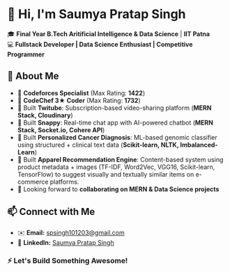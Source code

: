 # 👋 Hi, I'm Saumya Pratap Singh  

🎓 **Final Year B.Tech Aritificial Intelligence & Data Science** | **IIT Patna**  
💻 **Fullstack Developer | Data Science Enthusiast | Competitive Programmer**   

## 🚀 About Me  
- 🔹 **Codeforces Specialist** (Max Rating: **1422**)  
- 🔹 **CodeChef 3★ Coder** (Max Rating: **1732**)  
- 🔹 Built **Twitube**: Subscription-based video-sharing platform (**MERN Stack, Cloudinary**)  
- 🔹 Built **Snappy**: Real-time chat app with AI-powered chatbot (**MERN Stack, Socket.io, Cohere API**)
- 🔹 Built **Personalized Cancer Diagnosis**: ML-based genomic classifier using structured + clinical text data (**Scikit-learn, NLTK, Imbalanced-Learn**)
- 🔹 Built **Apparel Recommendation Engine**: Content-based system using product metadata + images (TF-IDF, Word2Vec, VGG16, Scikit-learn, TensorFlow) to suggest visually and textually similar items on e-commerce platforms.
- 🔹 Looking forward to **collaborating on MERN & Data Science projects**  

## 📫 Connect with Me  
- ✉️ **Email:** [spsingh101203@gmail.com](mailto:spsingh101203@gmail.com)  
- 🔗 **LinkedIn:** [Saumya Pratap Singh](https://www.linkedin.com/in/saumyapratapsingh/)  

### ⚡ Let's Build Something Awesome!  

